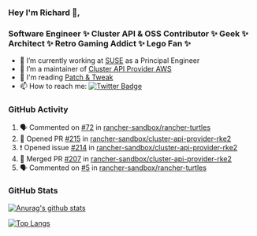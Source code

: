 ### Hey I'm Richard 👋, 

<h3 align="left">Software Engineer ✨ Cluster API & OSS Contributor ✨ Geek ✨ Architect ✨ Retro Gaming Addict ✨ Lego Fan ✨</h3>

- 🔭 I’m currently working at [SUSE](https://www.suse.com/) as a Principal Engineer
- 👯 I’m a maintainer of [Cluster API Provider AWS](https://github.com/kubernetes-sigs/cluster-api-provider-aws)
- 💬 I'm reading [Patch & Tweak](https://bjooks.com/products/patch-tweak-exploring-modular-synthesis)
- 📫 How to reach me: [![Twitter Badge](https://img.shields.io/badge/-@fruit_case-00acee?style=flat&logo=Twitter&logoColor=white)](https://twitter.com/intent/follow?screen_name=fruit_case "Follow on Twitter")

### GitHub Activity 

<!--START_SECTION:activity-->
1. 🗣 Commented on [#72](https://github.com/rancher-sandbox/rancher-turtles/issues/72#issuecomment-1842723095) in [rancher-sandbox/rancher-turtles](https://github.com/rancher-sandbox/rancher-turtles)
2. 💪 Opened PR [#215](https://github.com/rancher-sandbox/cluster-api-provider-rke2/pull/215) in [rancher-sandbox/cluster-api-provider-rke2](https://github.com/rancher-sandbox/cluster-api-provider-rke2)
3. ❗ Opened issue [#214](https://github.com/rancher-sandbox/cluster-api-provider-rke2/issues/214) in [rancher-sandbox/cluster-api-provider-rke2](https://github.com/rancher-sandbox/cluster-api-provider-rke2)
4. 🎉 Merged PR [#207](https://github.com/rancher-sandbox/cluster-api-provider-rke2/pull/207) in [rancher-sandbox/cluster-api-provider-rke2](https://github.com/rancher-sandbox/cluster-api-provider-rke2)
5. 🗣 Commented on [#5](https://github.com/rancher-sandbox/rancher-turtles/issues/5#issuecomment-1840837602) in [rancher-sandbox/rancher-turtles](https://github.com/rancher-sandbox/rancher-turtles)
<!--END_SECTION:activity-->

### GitHub Stats

[![Anurag's github stats](https://github-readme-stats.vercel.app/api?username=richardcase&count_private=true&show_icons=true)](https://github.com/anuraghazra/github-readme-stats)

[![Top Langs](https://github-readme-stats.vercel.app/api/top-langs/?username=richardcase&hide=html&layout=compact)](https://github.com/anuraghazra/github-readme-stats)
